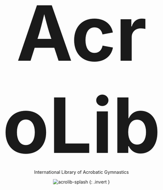 # AcroLib

International Library of Acrobatic Gymnastics

![acrolib-splash](assets/Reading-Acrobats-Refined-Colorised.png)
{: .invert }

<style>
  h1 {
    font-size: 25vw;
    text-align: center;
    padding-bottom: 0;
    padding-top: 0;
    margin: 0;
    margin-bottom: -20px;
  }

  p {
    text-align: center;
  }

  .up {
    display: none;
  }

  main {
    padding-bottom: 0;
  }

  footer {
    display: none;
  }
</style>
